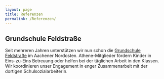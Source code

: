 ```yaml
---
layout: page
title: Referenzen
permalink: /Referenzen/
---
```


## Grundschule Feldstraße
Seit mehreren Jahren unterstützen wir nun schon die <a href="http://kgs-feldstrasse.com/">Grundschule Feldstraße</a>  im Aachener Nordosten. Athene-Mitglieder fördern Kinder in Eins-zu-Eins Betreuung oder helfen bei der täglichen Arbeit in den Klassen. Wir koordinieren unser Engagement in enger Zusammenarbeit mit der dortigen Schulsozialarbeiterin.  

